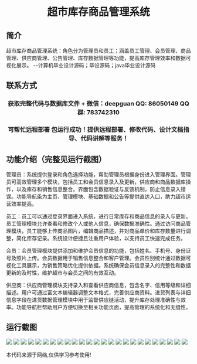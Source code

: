 <p><h1 align="center">超市库存商品管理系统</h1></p>

## 简介
超市库存商品管理系统：角色分为管理员和员工；涵盖员工管理、会员管理、商品管理、供应商管理、公告管理、库存数据管理等功能，提高库存管理效率和数据可视化展示。    --计算机毕业设计源码；毕设源码；java毕业设计源码


## 联系方式
<p><h3 align="center">获取完整代码与数据库文件 + 微信：deepguan QQ: 86050149 QQ群: 783742310</h3></p>
<p><h3 align="center">可帮忙远程部署 包运行成功！提供远程部署、修改代码、设计文档指导、代码讲解等服务！</h3></p>

## 功能介绍（完整见运行截图）
管理员：系统提供登录和角色选择功能，帮助管理员根据身份进入管理界面。管理员可高效管理多个模块，包括员工和会员信息录入及更新，供应商和商品数据库操作，以及库存和销售信息整合。界面包含数据验证与反馈机制，防止信息录入错误。功能导航条为主页、管理模块、基础数据和公告等提供直达入口，助力超市运营效率提高。

员工：员工可以通过登录界面进入系统，进行日常库存和商品信息的录入与更新。员工管理模块允许查看和修改个人或他人信息，确保数据准确性。通过访问商品管理模块，员工能够上传商品图片，编辑商品描述，并对商品单价和库存数量进行调整，简化库存记录。系统设计便捷且注重用户体验，以支持员工快速完成任务。

会员：会员管理模块提供添加和维护会员信息的功能，包括姓名、手机号、身份证号及照片上传。会员数据用于销售信息整合和客户管理。会员性别统计通过数据可视化工具展示，为销售策略优化提供依据。系统确保会员信息录入的完整性和数据更新的及时性，维护超市与会员之间的有效互动。

供应商：供应商管理模块支持录入和查看供应商信息，包含名字、信用等级和详细描述。用户可通过富文本编辑器调整文本格式，完善供应商资料。进货列表与详细信息字段在进货数据管理模块中用于监督供应链活动，提升库存处理准确性与效率。功能导航栏帮助用户方便切换至相关功能页面，提高管理的系统化和无缝性。


## 运行截图
![](https://bs-1329754181.cos.ap-shanghai.myqcloud.com/ssm/SupermarketInventoryManagementSystem1/img/001.jpg)
![](https://bs-1329754181.cos.ap-shanghai.myqcloud.com/ssm/SupermarketInventoryManagementSystem1/img/002.jpg)
![](https://bs-1329754181.cos.ap-shanghai.myqcloud.com/ssm/SupermarketInventoryManagementSystem1/img/003.jpg)
![](https://bs-1329754181.cos.ap-shanghai.myqcloud.com/ssm/SupermarketInventoryManagementSystem1/img/004.jpg)
![](https://bs-1329754181.cos.ap-shanghai.myqcloud.com/ssm/SupermarketInventoryManagementSystem1/img/005.jpg)
![](https://bs-1329754181.cos.ap-shanghai.myqcloud.com/ssm/SupermarketInventoryManagementSystem1/img/006.jpg)
![](https://bs-1329754181.cos.ap-shanghai.myqcloud.com/ssm/SupermarketInventoryManagementSystem1/img/007.jpg)
![](https://bs-1329754181.cos.ap-shanghai.myqcloud.com/ssm/SupermarketInventoryManagementSystem1/img/008.jpg)
![](https://bs-1329754181.cos.ap-shanghai.myqcloud.com/ssm/SupermarketInventoryManagementSystem1/img/009.jpg)
![](https://bs-1329754181.cos.ap-shanghai.myqcloud.com/ssm/SupermarketInventoryManagementSystem1/img/010.jpg)
![](https://bs-1329754181.cos.ap-shanghai.myqcloud.com/ssm/SupermarketInventoryManagementSystem1/img/011.jpg)
![](https://bs-1329754181.cos.ap-shanghai.myqcloud.com/ssm/SupermarketInventoryManagementSystem1/img/012.jpg)
![](https://bs-1329754181.cos.ap-shanghai.myqcloud.com/ssm/SupermarketInventoryManagementSystem1/img/013.jpg)
![](https://bs-1329754181.cos.ap-shanghai.myqcloud.com/ssm/SupermarketInventoryManagementSystem1/img/014.jpg)
![](https://bs-1329754181.cos.ap-shanghai.myqcloud.com/ssm/SupermarketInventoryManagementSystem1/img/015.jpg)
![](https://bs-1329754181.cos.ap-shanghai.myqcloud.com/ssm/SupermarketInventoryManagementSystem1/img/016.jpg)
![](https://bs-1329754181.cos.ap-shanghai.myqcloud.com/ssm/SupermarketInventoryManagementSystem1/img/017.jpg)
![](https://bs-1329754181.cos.ap-shanghai.myqcloud.com/ssm/SupermarketInventoryManagementSystem1/img/018.jpg)
![](https://bs-1329754181.cos.ap-shanghai.myqcloud.com/ssm/SupermarketInventoryManagementSystem1/img/019.jpg)
![](https://bs-1329754181.cos.ap-shanghai.myqcloud.com/ssm/SupermarketInventoryManagementSystem1/img/020.jpg)
![](https://bs-1329754181.cos.ap-shanghai.myqcloud.com/ssm/SupermarketInventoryManagementSystem1/img/021.jpg)
![](https://bs-1329754181.cos.ap-shanghai.myqcloud.com/ssm/SupermarketInventoryManagementSystem1/img/022.jpg)
![](https://bs-1329754181.cos.ap-shanghai.myqcloud.com/ssm/SupermarketInventoryManagementSystem1/img/023.jpg)
![](https://bs-1329754181.cos.ap-shanghai.myqcloud.com/ssm/SupermarketInventoryManagementSystem1/img/024.jpg)
![](https://bs-1329754181.cos.ap-shanghai.myqcloud.com/ssm/SupermarketInventoryManagementSystem1/img/025.jpg)

<p>本代码来源于网络,仅供学习参考使用!</p>
